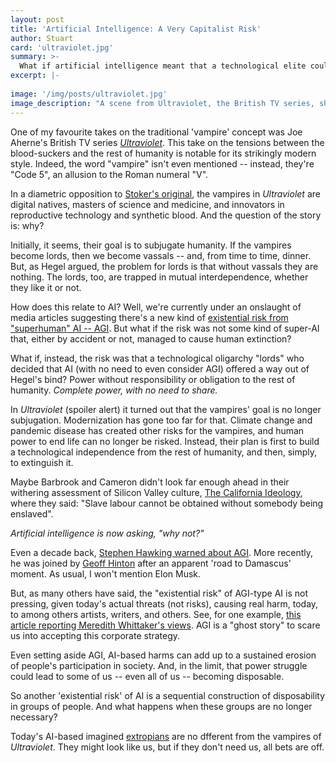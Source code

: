 ```yaml
---
layout: post
title: 'Artificial Intelligence: A Very Capitalist Risk'
author: Stuart
card: 'ultraviolet.jpg'
summary: >-
  What if artificial intelligence meant that a technological elite could dispose of humanity
excerpt: |-
  
image: '/img/posts/ultraviolet.jpg'
image_description: "A scene from Ultraviolet, the British TV series, showing a vampire looking in a mirrored window, and seeing everything but himself"
---
```


One of my favourite takes on the traditional 'vampire' concept was Joe Aherne's British TV
series [*Ultraviolet*](https://www.imdb.com/title/tt0169501/). This take on the tensions between the blood-suckers
and the rest of humanity is notable for its strikingly modern style. 
Indeed, the word "vampire" isn't even mentioned -- instead, they're "Code 5", an
allusion to the Roman numeral "V". 

In a diametric opposition to [Stoker's original](https://www.gutenberg.org/files/345/345-h/345-h.htm), the vampires in *Ultraviolet* are 
digital natives, masters of science and medicine, and innovators in reproductive technology 
and synthetic blood. And the question of the story is: why?

Initially, it seems, their goal is to subjugate humanity. If the vampires become lords, 
then we become vassals -- and, from time to time, dinner. But, as Hegel argued, 
the problem for lords is that without vassals they are nothing. The lords, too, are 
trapped in mutual interdependence, whether they like it or not. 

How does this relate to AI? Well, we're currently under an onslaught of media 
articles suggesting there's a new kind of [existential risk from "superhuman" AI -- AGI](https://en.wikipedia.org/wiki/Existential_risk_from_artificial_general_intelligence). 
But what if the risk was not some kind of super-AI that, either by accident or not, managed to
cause human extinction? 

What if, instead, the risk was that a technological oligarchy "lords" who decided that AI 
(with no need to even consider AGI) offered a way out of Hegel's bind? Power without responsibility or
obligation to the rest of humanity. *Complete power, with no need to share.*

In *Ultraviolet* (spoiler alert) it turned out that the vampires' goal is no longer subjugation. Modernization
has gone too far for that. Climate change and pandemic disease has created other risks for the vampires, and
human power to end life can no longer be risked. Instead, their plan is first to build a technological
independence from the rest of humanity, and then, simply, to extinguish it.

Maybe Barbrook and Cameron didn't look far enough ahead in their withering assessment of Silicon Valley culture, 
[The California Ideology](https://www.metamute.org/editorial/articles/californian-ideology), 
where they said: "Slave labour cannot be obtained without somebody being enslaved". 

*Artificial intelligence is now asking, "why not?"*

Even a decade back, [Stephen Hawking warned about AGI](https://www.bbc.com/news/technology-30290540).
More recently, he was joined by [Geoff Hinton](https://www.cbc.ca/news/business/ai-doom-column-don-pittis-1.6829302) after an apparent 'road to Damascus' moment. As usual, I won't mention Elon Musk.

But, as many others have said, the "existential risk" of AGI-type AI is not pressing, given today's
actual threats (not risks), causing real harm, today, to among others artists, writers, and others. 
See, for one example, 
[this article reporting Meredith Whittaker's views](https://www.fastcompany.com/90892235/researcher-meredith-whittaker-says-ais-biggest-risk-isnt-consciousness-its-the-corporations-that-control-them).
AGI is a "ghost story" to scare us into accepting this corporate strategy.

Even setting aside AGI, AI-based harms can add up to a sustained erosion of people's 
participation in society. And, in the limit, that power struggle could 
lead to some of us -- even all of us -- becoming disposable.

So another 'existential risk' of AI is a sequential construction of
disposability in groups of people. And what happens when these groups are no longer necessary?

Today's AI-based imagined [extropians](https://www.wired.com/1994/10/extropians/) are no dfferent 
from the vampires of *Ultraviolet*. They might look like us, but if they don't need us, all bets are off. 

